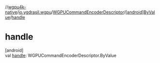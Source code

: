 //[wgpu4k-native](../../../../index.md)/[io.ygdrasil.wgpu](../../index.md)/[WGPUCommandEncoderDescriptor](../index.md)/[[android]ByValue](index.md)/[handle](handle.md)

# handle

[android]\
val [handle](handle.md): WGPUCommandEncoderDescriptor.ByValue